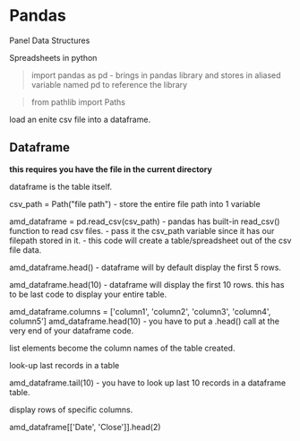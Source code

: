 # Pandas

Panel Data Structures

Spreadsheets in python


> import pandas as pd                        - brings in pandas library and stores in aliased variable named pd to reference the library

> from pathlib import Paths       


load an enite csv file into a dataframe.

## Dataframe

**this requires you have the file in the current directory** 

dataframe is the table itself.

csv_path = Path("file path")          - store the entire file path into 1 variable

amd_dataframe = pd.read_csv(csv_path) - pandas has built-in read_csv() function to read csv files. 
                                      - pass it the csv_path variable since it has our filepath stored in it.
                                      - this code will create a table/spreadsheet out of the csv file data.

amd_dataframe.head()                  - dataframe will by default display the first 5 rows.

amd_dataframe.head(10)                - dataframe will display the first 10 rows. this has to be last code to display your entire table. 


amd_dataframe.columns = ['column1', 'column2', 'column3', 'column4', column5']
amd_dataframe.head(10)                 - you have to put a .head() call at the very end of your dataframe code. 

list elements become the column names of the table created.

look-up last records in a table

amd_dataframe.tail(10)                  - you have to look up last 10 records in a dataframe table.

display rows of specific columns.

amd_dataframe[['Date', 'Close']].head(2)



